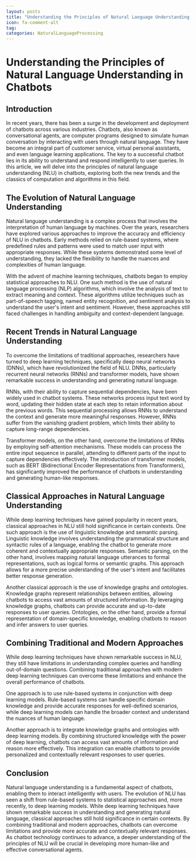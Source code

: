 ```yaml
---
layout: posts
title: "Understanding the Principles of Natural Language Understanding in Chatbots"
icon: fa-comment-alt
tag:      
categories: NaturalLanguageProcessing
---
```



# Understanding the Principles of Natural Language Understanding in Chatbots

## Introduction

In recent years, there has been a surge in the development and deployment of chatbots across various industries. Chatbots, also known as conversational agents, are computer programs designed to simulate human conversation by interacting with users through natural language. They have become an integral part of customer service, virtual personal assistants, and even language learning applications. The key to a successful chatbot lies in its ability to understand and respond intelligently to user queries. In this article, we will delve into the principles of natural language understanding (NLU) in chatbots, exploring both the new trends and the classics of computation and algorithms in this field.

## The Evolution of Natural Language Understanding

Natural language understanding is a complex process that involves the interpretation of human language by machines. Over the years, researchers have explored various approaches to improve the accuracy and efficiency of NLU in chatbots. Early methods relied on rule-based systems, where predefined rules and patterns were used to match user input with appropriate responses. While these systems demonstrated some level of understanding, they lacked the flexibility to handle the nuances and complexities of human language.

With the advent of machine learning techniques, chatbots began to employ statistical approaches to NLU. One such method is the use of natural language processing (NLP) algorithms, which involve the analysis of text to extract meaning and context. These algorithms utilize techniques such as part-of-speech tagging, named entity recognition, and sentiment analysis to understand the user's intent and sentiment. However, these approaches still faced challenges in handling ambiguity and context-dependent language.

## Recent Trends in Natural Language Understanding

To overcome the limitations of traditional approaches, researchers have turned to deep learning techniques, specifically deep neural networks (DNNs), which have revolutionized the field of NLU. DNNs, particularly recurrent neural networks (RNNs) and transformer models, have shown remarkable success in understanding and generating natural language.

RNNs, with their ability to capture sequential dependencies, have been widely used in chatbot systems. These networks process input text word by word, updating their hidden state at each step to retain information about the previous words. This sequential processing allows RNNs to understand the context and generate more meaningful responses. However, RNNs suffer from the vanishing gradient problem, which limits their ability to capture long-range dependencies.

Transformer models, on the other hand, overcome the limitations of RNNs by employing self-attention mechanisms. These models can process the entire input sequence in parallel, attending to different parts of the input to capture dependencies effectively. The introduction of transformer models, such as BERT (Bidirectional Encoder Representations from Transformers), has significantly improved the performance of chatbots in understanding and generating human-like responses.

## Classical Approaches in Natural Language Understanding

While deep learning techniques have gained popularity in recent years, classical approaches in NLU still hold significance in certain contexts. One such approach is the use of linguistic knowledge and semantic parsing. Linguistic knowledge involves understanding the grammatical structure and syntactic rules of a language, enabling the chatbot to generate more coherent and contextually appropriate responses. Semantic parsing, on the other hand, involves mapping natural language utterances to formal representations, such as logical forms or semantic graphs. This approach allows for a more precise understanding of the user's intent and facilitates better response generation.

Another classical approach is the use of knowledge graphs and ontologies. Knowledge graphs represent relationships between entities, allowing chatbots to access vast amounts of structured information. By leveraging knowledge graphs, chatbots can provide accurate and up-to-date responses to user queries. Ontologies, on the other hand, provide a formal representation of domain-specific knowledge, enabling chatbots to reason and infer answers to user queries.

## Combining Traditional and Modern Approaches

While deep learning techniques have shown remarkable success in NLU, they still have limitations in understanding complex queries and handling out-of-domain questions. Combining traditional approaches with modern deep learning techniques can overcome these limitations and enhance the overall performance of chatbots.

One approach is to use rule-based systems in conjunction with deep learning models. Rule-based systems can handle specific domain knowledge and provide accurate responses for well-defined scenarios, while deep learning models can handle the broader context and understand the nuances of human language.

Another approach is to integrate knowledge graphs and ontologies with deep learning models. By combining structured knowledge with the power of deep learning, chatbots can access vast amounts of information and reason more effectively. This integration can enable chatbots to provide personalized and contextually relevant responses to user queries.

## Conclusion

Natural language understanding is a fundamental aspect of chatbots, enabling them to interact intelligently with users. The evolution of NLU has seen a shift from rule-based systems to statistical approaches and, more recently, to deep learning models. While deep learning techniques have shown remarkable success in understanding and generating natural language, classical approaches still hold significance in certain contexts. By combining traditional and modern approaches, chatbots can overcome limitations and provide more accurate and contextually relevant responses. As chatbot technology continues to advance, a deeper understanding of the principles of NLU will be crucial in developing more human-like and effective conversational agents.